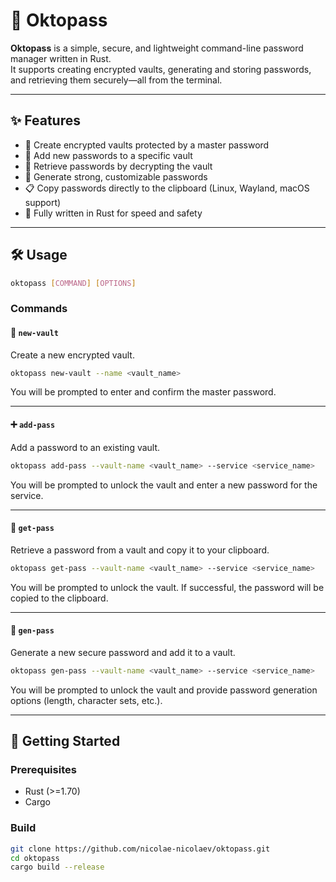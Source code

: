 # 🐙 Oktopass

**Oktopass** is a simple, secure, and lightweight command-line password manager written in Rust.  
It supports creating encrypted vaults, generating and storing passwords, and retrieving them securely—all from the terminal.

---

## ✨ Features

- 🔐 Create encrypted vaults protected by a master password
- 🔏 Add new passwords to a specific vault
- 🧠 Retrieve passwords by decrypting the vault
- 🎲 Generate strong, customizable passwords
- 📋 Copy passwords directly to the clipboard (Linux, Wayland, macOS support)
- 🦀 Fully written in Rust for speed and safety

---

## 🛠️ Usage

```bash
oktopass [COMMAND] [OPTIONS]
```

### Commands

#### 🔐 `new-vault`

Create a new encrypted vault.

```bash
oktopass new-vault --name <vault_name>
```

You will be prompted to enter and confirm the master password.

---

#### ➕ `add-pass`

Add a password to an existing vault.

```bash
oktopass add-pass --vault-name <vault_name> --service <service_name>
```

You will be prompted to unlock the vault and enter a new password for the service.

---

#### 🔑 `get-pass`

Retrieve a password from a vault and copy it to your clipboard.

```bash
oktopass get-pass --vault-name <vault_name> --service <service_name>
```

You will be prompted to unlock the vault. If successful, the password will be copied to the clipboard.

---

#### 🔧 `gen-pass`

Generate a new secure password and add it to a vault.

```bash
oktopass gen-pass --vault-name <vault_name> --service <service_name>
```

You will be prompted to unlock the vault and provide password generation options (length, character sets, etc.).

---

## 🚀 Getting Started

### Prerequisites

- Rust (>=1.70)
- Cargo

### Build

```bash
git clone https://github.com/nicolae-nicolaev/oktopass.git
cd oktopass
cargo build --release
